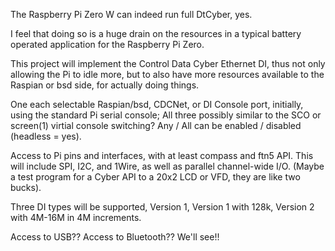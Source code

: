 The Raspberry Pi Zero W can indeed run full DtCyber, yes.

I feel that doing so is a huge drain on the resources in a typical battery operated application for the Raspberry Pi Zero.

This project will implement the Control Data Cyber Ethernet DI, thus not only allowing the Pi to idle more, but to also have more resources available to the Raspian or bsd side, for actually doing things.

One each selectable Raspian/bsd, CDCNet, or DI Console port, initially, using the standard Pi serial console; All three possibly similar to the SCO or screen(1) virtial console switching? Any / All can be enabled / disabled (headless = yes).

Access to Pi pins and interfaces, with at least compass and ftn5 API. This will include SPI, I2C, and 1Wire, as well as parallel channel-wide I/O.  (Maybe a test program for a Cyber API to a 20x2 LCD or VFD, they are like two bucks).

Three DI types will be supported, Version 1, Version 1 with 128k, Version 2 with 4M-16M in 4M increments.

Access to USB??  Access to Bluetooth??  We'll see!!

